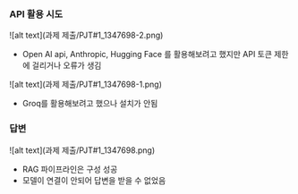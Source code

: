 ### API 활용 시도
![alt text](과제 제출/PJT#1_1347698-2.png)
- Open AI api, Anthropic, Hugging Face 를 활용해보려고 했지만 API 토큰 제한에 걸리거나 오류가 생김

![alt text](과제 제출/PJT#1_1347698-1.png)
- Groq를 활용해보려고 했으나 설치가 안됨

### 답변
![alt text](과제 제출/PJT#1_1347698.png)
- RAG 파이프라인은 구성 성공
- 모델이 연결이 안되어 답변을 받을 수 없었음